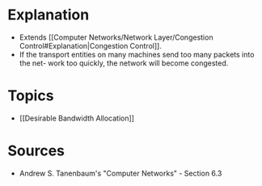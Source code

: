 # Explanation
- Extends [[Computer Networks/Network Layer/Congestion Control#Explanation|Congestion Control]].
- If the transport entities on many machines send too many packets into the net- work too quickly, the network will become congested.

# Topics
- [[Desirable Bandwidth Allocation]]

# Sources
- Andrew S. Tanenbaum's "Computer Networks" - Section 6.3
